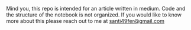 Mind you, this repo is intended for an article written in medium. Code and the structure of the notebook is not organized. If you would like to know more about this please reach out to me at santi49fer@gmail.com
